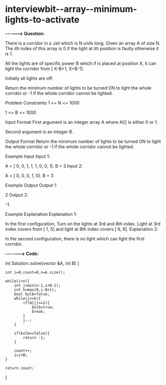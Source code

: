 # interviewbit--array--minimum-lights-to-activate

**------> Question:**

There is a corridor in a Jail which is N units long. Given an array A of size N. The ith index of this array is 0 if the light at ith position is faulty otherwise it is 1.

All the lights are of specific power B which if is placed at position X, it can light the corridor from [ X-B+1, X+B-1].

Initially all lights are off.

Return the minimum number of lights to be turned ON to light the whole corridor or -1 if the whole corridor cannot be lighted.



Problem Constraints
1 <= N <= 1000

1 <= B <= 1000



Input Format
First argument is an integer array A where A[i] is either 0 or 1.

Second argument is an integer B.



Output Format
Return the minimum number of lights to be turned ON to light the whole corridor or -1 if the whole corridor cannot be lighted.


Example Input
Input 1:

A = [ 0, 0, 1, 1, 1, 0, 0, 1].
B = 3
Input 2:

A = [ 0, 0, 0, 1, 0].
B = 3


Example Output
Output 1:

2
Output 2:

-1


Example Explanation
Explanation 1:

In the first configuration, Turn on the lights at 3rd and 8th index.
Light at 3rd index covers from [ 1, 5] and light at 8th index covers [ 6, 8].
Explanation 2:

In the second configuration, there is no light which can light the first corridor.


**-------> Code:**

int Solution::solve(vector<int> &A, int B) {
    
    int i=0,count=0,n=A.size();

    while(i<n){
        int j=min(n-1,i+B-1);
        int k=max(0,i-B+1);
        bool bulb=false;
        while(j>=k){
            if(A[j]==1){
                bulb=true;
                break;
            }
            j--;
        }

        if(bulb==false){
            return -1;
        }

        count++;
        i=j+B;
    }

    return count;
}
